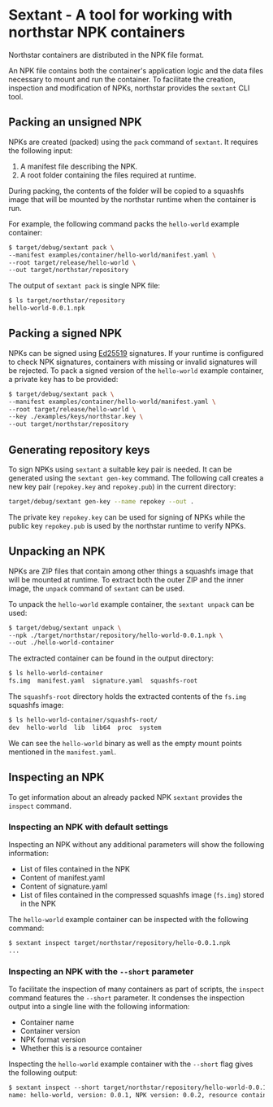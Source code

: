 # Sextant - A tool for working with northstar NPK containers

Northstar containers are distributed in the NPK file format.

An NPK file contains both the container's application logic and the data files
necessary to mount and run the container.  To facilitate the creation,
inspection and modification of NPKs, northstar provides the `sextant` CLI tool.

## Packing an unsigned NPK

NPKs are created (packed) using the `pack` command of `sextant`.
It requires the following input:

1. A manifest file describing the NPK.
2. A root folder containing the files required at runtime.

During packing, the contents of the folder will be copied to a squashfs image
that will be mounted by the northstar runtime when the container is run.

For example, the following command packs the `hello-world` example container:

```bash
$ target/debug/sextant pack \
--manifest examples/container/hello-world/manifest.yaml \
--root target/release/hello-world \
--out target/northstar/repository
```

The output of `sextant pack` is single NPK file:

```bash
$ ls target/northstar/repository
hello-world-0.0.1.npk
```

## Packing a signed NPK

NPKs can be signed using [Ed25519](https://ed25519.cr.yp.to/) signatures.  If
your runtime is configured to check NPK signatures, containers with missing or
invalid signatures will be rejected.  To pack a signed version of the
`hello-world` example container, a private key has to be provided:

```bash
$ target/debug/sextant pack \
--manifest examples/container/hello-world/manifest.yaml \
--root target/release/hello-world \
--key ./examples/keys/northstar.key \
--out target/northstar/repository
```

## Generating repository keys

To sign NPKs using `sextant` a suitable key pair is needed.  It can be generated
using the `sextant gen-key` command.  The following call creates a new key pair
(`repokey.key` and `repokey.pub`) in the current directory:

```bash
target/debug/sextant gen-key --name repokey --out .
```

The private key `repokey.key` can be used for signing of NPKs while the public
key `repokey.pub` is used by the northstar runtime to verify NPKs.

## Unpacking an NPK

NPKs are ZIP files that contain among other things a squashfs image that will be
mounted at runtime.  To extract both the outer ZIP and the inner image, the
`unpack` command of `sextant` can be used.

To unpack the `hello-world` example container, the `sextant unpack` can be used:

```sh
$ target/debug/sextant unpack \
--npk ./target/northstar/repository/hello-world-0.0.1.npk \
--out ./hello-world-container
```

The extracted container can be found in the output directory:

```sh
$ ls hello-world-container
fs.img  manifest.yaml  signature.yaml  squashfs-root
```

The `squashfs-root` directory holds the extracted contents of the `fs.img`
squashfs image:

```sh
$ ls hello-world-container/squashfs-root/
dev  hello-world  lib  lib64  proc  system
```

We can see the `hello-world` binary as well as the empty mount points mentioned
in the `manifest.yaml`.

## Inspecting an NPK

To get information about an already packed NPK `sextant` provides the `inspect` command.

### Inspecting an NPK with default settings

Inspecting an NPK without any additional parameters will show the following information:

- List of files contained in the NPK
- Content of manifest.yaml
- Content of signature.yaml
- List of files contained in the compressed squashfs image (`fs.img`) stored in
  the NPK

The `hello-world` example container can be inspected with the following command:

```sh
$ sextant inspect target/northstar/repository/hello-0.0.1.npk
...
```

### Inspecting an NPK with the `--short` parameter

To facilitate the inspection of many containers as part of scripts, the
`inspect` command features the `--short` parameter.  It condenses the inspection
output into a single line with the following information:

- Container name
- Container version
- NPK format version
- Whether this is a resource container

Inspecting the `hello-world` example container with the `--short` flag gives the
following output:

```markdown
$ sextant inspect --short target/northstar/repository/hello-world-0.0.1.npk 
name: hello-world, version: 0.0.1, NPK version: 0.0.2, resource container: no
```
